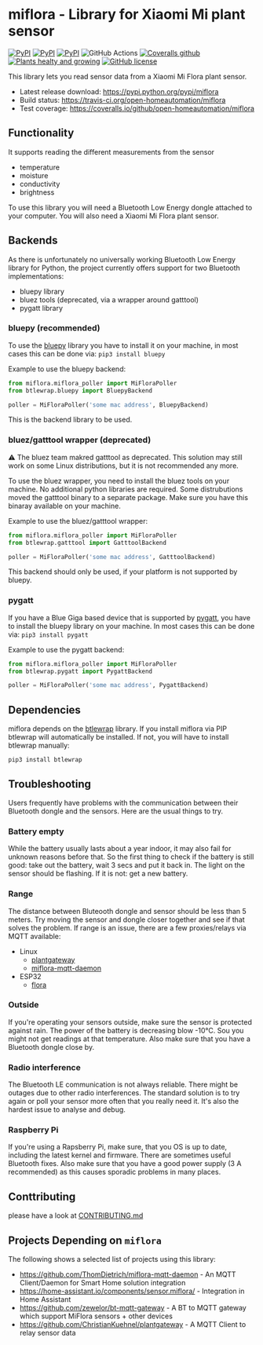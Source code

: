 # miflora - Library for Xiaomi Mi plant sensor

[![PyPI](https://img.shields.io/pypi/v/miflora.svg)](https://pypi.python.org/pypi/miflora)
[![PyPI](https://img.shields.io/pypi/status/miflora.svg)](https://pypi.python.org/pypi/miflora)
[![PyPI](https://img.shields.io/pypi/format/miflora.svg)](https://pypi.python.org/pypi/miflora)
![GitHub Actions](https://github.com/open-homeautomation/miflora/workflows/tox/badge.svg)
[![Coveralls github](https://img.shields.io/coveralls/github/open-homeautomation/miflora.svg)](https://coveralls.io/github/open-homeautomation/miflora)
[![Plants healty and growing](https://img.shields.io/badge/plants-healthy%20and%20growing-green.svg)](https://github.com/open-homeautomation/miflora)
[![GitHub license](https://img.shields.io/github/license/open-homeautomation/miflora.svg)](https://github.com/open-homeautomation/miflora/blob/master/LICENSE)

This library lets you read sensor data from a Xiaomi Mi Flora plant sensor.

* Latest release download: https://pypi.python.org/pypi/miflora
* Build status: https://travis-ci.org/open-homeautomation/miflora
* Test coverage: https://coveralls.io/github/open-homeautomation/miflora

## Functionality
It supports reading the different measurements from the sensor
- temperature
- moisture
- conductivity
- brightness

To use this library you will need a Bluetooth Low Energy dongle attached to your computer. You will also need a
Xiaomi Mi Flora plant sensor.

## Backends
As there is unfortunately no universally working Bluetooth Low Energy library for Python, the project currently
offers support for two Bluetooth implementations:

* bluepy library
* bluez tools (deprecated, via a wrapper around gatttool)
* pygatt library


### bluepy (recommended)
To use the [bluepy](https://github.com/IanHarvey/bluepy) library you have to install it on your machine, in most cases this can be done via:
```pip3 install bluepy```

Example to use the bluepy backend:
```python
from miflora.miflora_poller import MiFloraPoller
from btlewrap.bluepy import BluepyBackend

poller = MiFloraPoller('some mac address', BluepyBackend)
```
This is the backend library to be used.

### bluez/gatttool wrapper (deprecated)
:warning: The bluez team makred gatttool as deprecated. This solution may still work on some Linux distributions, but it is not recommended any more.

To use the bluez wrapper, you need to install the bluez tools on your machine. No additional python
libraries are required. Some distrubutions moved the gatttool binary to a separate package. Make sure you have this
binaray available on your machine.

Example to use the bluez/gatttool wrapper:
```python
from miflora.miflora_poller import MiFloraPoller
from btlewrap.gatttool import GatttoolBackend

poller = MiFloraPoller('some mac address', GatttoolBackend)
```

This backend should only be used, if your platform is not supported by bluepy.

### pygatt
If you have a Blue Giga based device that is supported by [pygatt](https://github.com/peplin/pygatt), you have to
install the bluepy library on your machine. In most cases this can be done via:
```pip3 install pygatt```

Example to use the pygatt backend:
```python
from miflora.miflora_poller import MiFloraPoller
from btlewrap.pygatt import PygattBackend

poller = MiFloraPoller('some mac address', PygattBackend)
```
## Dependencies
miflora depends on the [btlewrap](https://github.com/ChristianKuehnel/btlewrap) library. If you install miflora via PIP btlewrap will automatically be installed. If not, you will have to install btlewrap manually:

```pip3 install btlewrap```

## Troubleshooting

Users frequently have problems with the communication between their Bluetooth dongle and the sensors. Here are the usual things to try.

### Battery empty
While the battery usually lasts about a year indoor, it may also fail for unknown reasons before that. So the first thing to check if the battery is still good: take out the battery, wait 3 secs and put it back in. The light on the sensor should be flashing. If it is not: get a new battery.

### Range
The distance between Bluteooth dongle and sensor should be less than 5 meters. Try moving the sensor and dongle closer together and see if that solves the problem. If range is an issue, there are a few proxies/relays via MQTT available:
* Linux
  * [plantgateway](https://github.com/ChristianKuehnel/plantgateway)
  * [miflora-mqtt-daemon](https://github.com/ThomDietrich/miflora-mqtt-daemon)
* ESP32
  * [flora ](https://github.com/sidddy/flora)

### Outside
If you're operating your sensors outside, make sure the sensor is protected against rain. The power of the battery is decreasing blow -10°C. Sou you might not get readings at that temperature. Also make sure that you have a Bluetooth dongle close by.

### Radio interference
The Bluetooth LE communication is not always reliable. There might be outages due to other radio interferences. The standard solution is to try again or poll your sensor more often that you really need it. It's also the hardest issue to analyse and debug.

### Raspberry Pi
If you're using a Rapsberry Pi, make sure, that you OS is up to date, including the latest kernel and firmware. There are sometimes useful Bluetooth fixes. Also make sure that you have a good power supply (3 A recommended) as this causes sporadic problems in many places.

## Conttributing
please have a look at [CONTRIBUTING.md](CONTRIBUTING.md)

## Projects Depending on `miflora`

The following shows a selected list of projects using this library:

* https://github.com/ThomDietrich/miflora-mqtt-daemon - An MQTT Client/Daemon for Smart Home solution integration
* https://home-assistant.io/components/sensor.miflora/ - Integration in Home Assistant
* https://github.com/zewelor/bt-mqtt-gateway - A BT to MQTT gateway which support MiFlora sensors + other devices
* https://github.com/ChristianKuehnel/plantgateway - A MQTT Client to relay sensor data
